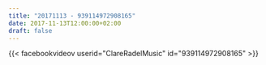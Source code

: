 ```yaml
---
title: "20171113 - 939114972908165"
date: 2017-11-13T12:00:00+02:00
draft: false
---
```


{{< facebookvideov userid="ClareRadelMusic" id="939114972908165" >}}